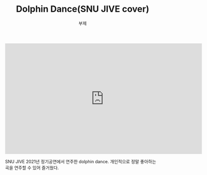 ﻿---
layout: post
title:  "Dolphin Dance(SNU JIVE cover)"
subtitle:   "부제"
categories: music
tags: my_performances
comments: true

---

<iframe width="640" height="360" src="https://www.youtube.com/embed/7oYtETu9b8c" title="YouTube video player" frameborder="0" allow="accelerometer; autoplay; clipboard-write; encrypted-media; gyroscope; picture-in-picture" allowfullscreen></iframe>



SNU JIVE 2021년 정기공연에서 연주한 dolphin dance. 개인적으로 정말 좋아하는 곡을 연주할 수 있어 즐거웠다.
